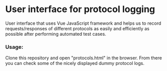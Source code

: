 # User interface for protocol logging

User interface that uses Vue JavaScript framework and helps us to record requests/responses of different protocols as easily and efficiently as possible after performing automated test cases.

### Usage:
Clone this repository and open "protocols.html" in the browser. From there you can check some of the nicely displayed dummy protocol logs.
